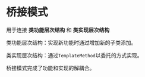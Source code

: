 # 桥接模式
用于连接 **类功能层次结构** 和 **类实现层次结构**

类功能层次结构：实现新功能时通过增加新的子类添加。

类实现层次结构：通过`TemplateMethod`以委托的方式实现。

桥接模式完成了功能和实现的解耦合。
